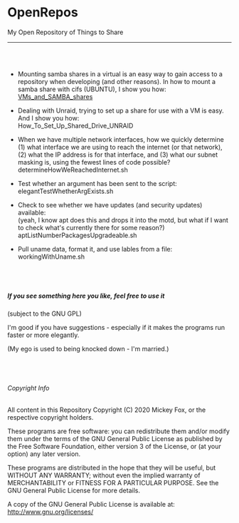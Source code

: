 # OpenRepos
My Open Repository of Things to Share
<hr>
<br><br>
  
- Mounting samba shares in a virtual is an easy way to gain access to a repository when developing
  (and other reasons). In how to mount a samba share with cifs (UBUNTU), I show you how:<br>
  [VMs_and_SAMBA_shares](OpenRepos/VMs_and_SAMBA_shares)

- Dealing with Unraid, trying to set up a share for use with a VM is easy. And I show you how:<br>
  How_To_Set_Up_Shared_Drive_UNRAID
  
- When we have multiple network interfaces, how we quickly determine (1) what interface we 
  are using to reach the internet (or that network), (2) what the IP address is for that interface,
  and (3) what our subnet masking is, using the fewest lines of code possible?<br>
  determineHowWeReachedInternet.sh  
  
- Test whether an argument has been sent to the script:<br>
  elegantTestWhetherArgExists.sh
 
- Check to see whether we have updates (and security updates) available:<br>
  (yeah, I know apt does this and drops it into the motd, but what if I want to check what's currently there for some reason?)<br>
  aptListNumberPackagesUpgradeable.sh
  
 - Pull uname data, format it, and use lables from a file:<br>
   workingWithUname.sh
<br><br><br><br>
##### If you see something here you like, feel free to use it
(subject to the GNU GPL)

I'm good if you have suggestions - especially if it makes the programs run faster or more elegantly.

(My ego is used to being knocked down - I'm married.)
<br><br><br><br>    
###### Copyright Info
All content in this Repository Copyright (C) 2020 Mickey Fox, or the respective copyright holders.

These programs are free software: you can redistribute them and/or modify them under the terms of the GNU General Public License as published by the Free Software Foundation, either version 3 of the License, or (at your option) any later version.

These programs are distributed in the hope that they will be useful, but WITHOUT ANY WARRANTY; without even the implied warranty of MERCHANTABILITY or FITNESS FOR A PARTICULAR PURPOSE. See the GNU General Public License for more details.

A copy of the GNU General Public License is available at: <http://www.gnu.org/licenses/>
